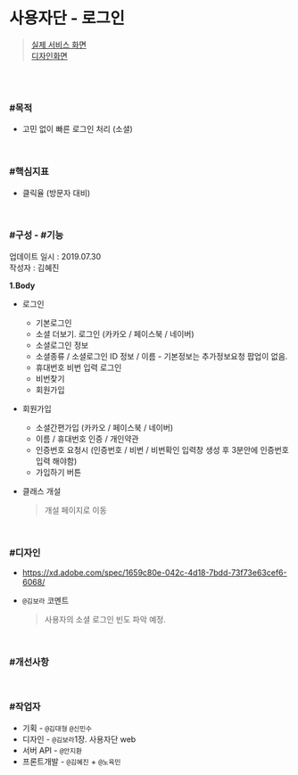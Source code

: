 # 사용자단 - 로그인

> [실제 서비스 화면](https://www.modooclass.net/modoo/login)  
> [디자인화면](https://xd.adobe.com/spec/1659c80e-042c-4d18-7bdd-73f73e63cef6-6068/) 

<br><br>

### #목적

- 고민 없이 빠른 로그인 처리 (소셜)

<br>

### #핵심지표

- 클릭율 (방문자 대비)

<br>

### #구성 - #기능
업데이트 일시 : 2019.07.30  
작성자 : 김혜진

**1.Body**  

- 로그인
   - 기본로그인
   - 소셜 더보기. 로그인 (카카오 / 페이스북 / 네이버)
   - 소셜로그인 정보
   - 소셜종류 / 소셜로그인 ID 정보 / 이름 - 기본정보는 추가정보요청 팝업이 없음.
   - 휴대번호 비번 입력 로그인
   - 비번찾기
   - 회원가입
   
- 회원가입
   - 소셜간편가입 (카카오 / 페이스북 / 네이버)
   - 이름 / 휴대번호 인증 / 개인약관
   - 인증번호 요청시 (인증번호 / 비번 / 비번확인 입력창 생성 후 3분안에 인증번호 입력 해야함)
   - 가입하기 버튼
   
- 클래스 개설  
	> 개설 페이지로 이동


<br>

### #디자인

- https://xd.adobe.com/spec/1659c80e-042c-4d18-7bdd-73f73e63cef6-6068/

- `@김보라`  코멘트

  > 사용자의 소셜 로그인 빈도 파악 예정.
  
<br>

### #개선사항

<br>

### #작업자
- 기획 - `@김대형` `@신민수`
- 디자인 - `@김보라`1장. 사용자단  web
- 서버 API - `@안지환`
- 프론트개발 - `@김혜진`  + `@노육민`


